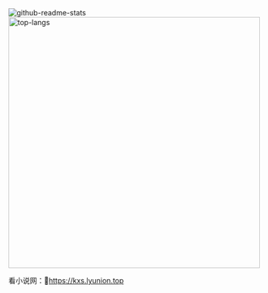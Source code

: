<img style="" src="https://github-readme-stats.vercel.app/api?username=pcdd-group&hide_border=true&show_icons=true&include_all_commits=false&bg_color=0,EC6C6C,FFD479,FFFC79,73FA79&theme=graywhite&locale=cn&cache_seconds=1800" alt="github-readme-stats" />
<img style="width: 495px;" src="https://github-readme-stats.vercel.app/api/top-langs/?username=pcdd-group&hide_border=true&layout=compact&bg_color=0,73FA79,73FDFF,D783FF&theme=graywhite&locale=cn&cache_seconds=1800" alt="top-langs" />

<!-- 
<img style="" src="https://github-readme-stats.vercel.app/api?username=pcdd-group&show_icons=true&include_all_commits=false&theme=transparent&locale=cn" alt="github-readme-stats" />
<img style="width: 495px;" src="https://github-readme-stats.vercel.app/api/top-langs/?username=pcdd-group&layout=compact&theme=transparent&locale=cn" alt="top-langs" /> 
-->

看小说网：🔗https://kxs.lyunion.top


